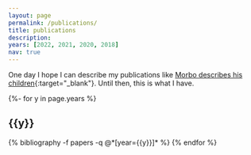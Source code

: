```yaml
---
layout: page
permalink: /publications/
title: publications
description: 
years: [2022, 2021, 2020, 2018]
nav: true
---
```


One day I hope I can describe my publications like [Morbo describes his children](https://youtu.be/c2MEZg1Qol4){:target="\_blank"}. Until then, this is what I have. 

<!-- _pages/publications.md -->
<div class="publications">

{%- for y in page.years %}
  <h2 class="year">{{y}}</h2>
  {% bibliography -f papers -q @*[year={{y}}]* %}
{% endfor %}

</div>